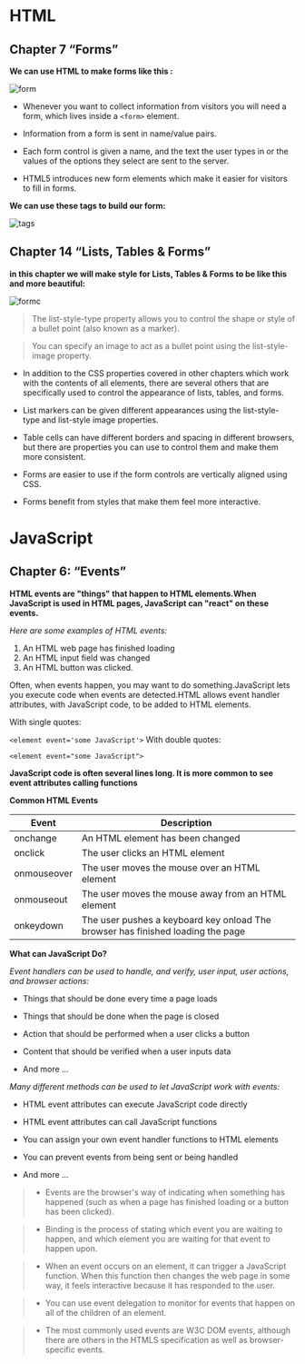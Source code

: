 # HTML

## Chapter 7 “Forms” 

**We can use HTML to make forms like this :**

![form](https://4.bp.blogspot.com/-wQbB1UGof_s/XBDQOiglarI/AAAAAAAACYA/NPi55ILw33MXI-k_m0_E3styMTMHesfPACLcBGAs/s640/HTML%2BForm.PNG)


* Whenever you want to collect information from
visitors you will need a form, which lives inside a
`<form>` element.

* Information from a form is sent in name/value pairs.

* Each form control is given a name, and the text the
user types in or the values of the options they select
are sent to the server.

* HTML5 introduces new form elements which make it
easier for visitors to fill in forms.

**We can use these tags to build our form:**

![tags](https://slideplayer.com/slide/4205843/14/images/38/HTML+Forms+and+Input+HTML+Form+Tags+++Tag+Description.jpg)

## Chapter 14 “Lists, Tables & Forms”

**in this chapter we will make style for Lists, Tables & Forms to be like this and more beautiful:**

![formc](https://1.bp.blogspot.com/-EhJnq1-r_ws/Xr5bfGzv_iI/AAAAAAAAAac/SgyS8xnl-UImRQcm8rolVrQIVQaXfqRXgCLcBGAsYHQ/s1600/Registration%2Bform.png)

>The list-style-type property
allows you to control the shape
or style of a bullet point (also
known as a marker).

>You can specify an image to act
as a bullet point using the
list-style-image property.

* In addition to the CSS properties covered in other
chapters which work with the contents of all elements,
there are several others that are specifically used to
control the appearance of lists, tables, and forms.

* List markers can be given different appearances
using the list-style-type and list-style image
properties.

* Table cells can have different borders and spacing in
different browsers, but there are properties you can
use to control them and make them more consistent.

* Forms are easier to use if the form controls are
vertically aligned using CSS.

* Forms benefit from styles that make them feel more
interactive.

# JavaScript

## Chapter 6: “Events”

**HTML events are "things" that happen to HTML elements.When JavaScript is used in HTML pages, JavaScript can "react" on these events.**

_Here are some examples of HTML events:_

1. An HTML web page has finished loading
1. An HTML input field was changed
1. An HTML button was clicked.

Often, when events happen, you may want to do something.JavaScript lets you execute code when events are detected.HTML allows event handler attributes, with JavaScript code, to be added to HTML elements.

With single quotes:

`<element event='some JavaScript'>`
With double quotes:

`<element event="some JavaScript">`

**JavaScript code is often several lines long. It is more common to see event attributes calling functions**

**Common HTML Events**

Event |	Description
--------|--------
onchange  |	An HTML element has been changed
onclick	| The user clicks an HTML element 
onmouseover | The user moves the mouse over an HTML element
onmouseout | The user moves the mouse away from an HTML element
onkeydown |	The user pushes a keyboard key onload	The browser has finished loading the page

**What can JavaScript Do?**

_Event handlers can be used to handle, and verify, user input, user actions, and browser actions:_

* Things that should be done every time a page loads

* Things that should be done when the page is closed

* Action that should be performed when a user clicks a button

* Content that should be verified when a user inputs data

* And more ...

_Many different methods can be used to let JavaScript work with events:_

* HTML event attributes can execute JavaScript code directly

* HTML event attributes can call JavaScript functions

* You can assign your own event handler functions to HTML elements

* You can prevent events from being sent or being handled

* And more ...

>* Events are the browser's way of indicating when
something has happened (such as when a page has
finished loading or a button has been clicked).

>* Binding is the process of stating which event you are
waiting to happen, and which element you are waiting
for that event to happen upon.

>* When an event occurs on an element, it can trigger a
JavaScript function. When this function then changes
the web page in some way, it feels interactive because
it has responded to the user.

>* You can use event delegation to monitor for events
that happen on all of the children of an element.

>* The most commonly used events are W3C DOM
events, although there are others in the HTMLS
specification as well as browser-specific events.

